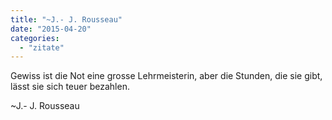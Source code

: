 ```yaml
---
title: "~J.- J. Rousseau"
date: "2015-04-20"
categories: 
  - "zitate"
---
```


Gewiss ist die Not eine grosse Lehrmeisterin, aber die Stunden, die sie gibt, lässt sie sich teuer bezahlen.

~J.- J. Rousseau
